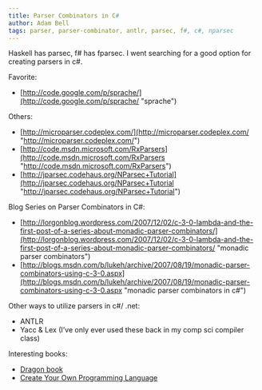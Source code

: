 ```yaml
---
title: Parser Combinators in C#
author: Adam Bell
tags: parser, parser-combinator, antlr, parsec, f#, c#, nparsec
---
```

Haskell has parsec, f# has fparsec. I went searching for a good option for creating parsers in c#.

<script type="text/javascript"><![CDATA[// <![CDATA[ mpmetrics.track("COI_Parser"); // ]]]]><![CDATA[>]]></script>

Favorite:

*   [http://code.google.com/p/sprache/](http://code.google.com/p/sprache/ "sprache")

Others:

*   [http://microparser.codeplex.com/](http://microparser.codeplex.com/ "http://microparser.codeplex.com/")
*   [http://code.msdn.microsoft.com/RxParsers](http://code.msdn.microsoft.com/RxParsers "http://code.msdn.microsoft.com/RxParsers")
*   [http://jparsec.codehaus.org/NParsec+Tutorial](http://jparsec.codehaus.org/NParsec+Tutorial "http://jparsec.codehaus.org/NParsec+Tutorial")

Blog Series on Parser Combinators in C#:

*   [http://lorgonblog.wordpress.com/2007/12/02/c-3-0-lambda-and-the-first-post-of-a-series-about-monadic-parser-combinators/](http://lorgonblog.wordpress.com/2007/12/02/c-3-0-lambda-and-the-first-post-of-a-series-about-monadic-parser-combinators/ "monadic parser combinators")
*   [http://blogs.msdn.com/b/lukeh/archive/2007/08/19/monadic-parser-combinators-using-c-3-0.aspx](http://blogs.msdn.com/b/lukeh/archive/2007/08/19/monadic-parser-combinators-using-c-3-0.aspx "monadic parser combinators in c#")

Other ways to utilize parsers in c#/ .net:

*   ANTLR
*   Yacc & Lex (I’ve only ever used these back in my comp sci compiler class)

Interesting books:

*   [Dragon book](http://en.wikipedia.org/wiki/Dragon_Book_%28computer_science%29)
*   [Create Your Own Programming Language](http://createyourproglang.com/)
